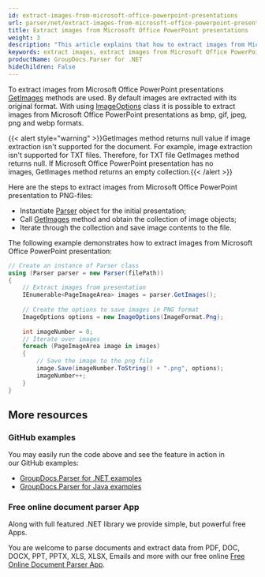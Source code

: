 ```yaml
---
id: extract-images-from-microsoft-office-powerpoint-presentations
url: parser/net/extract-images-from-microsoft-office-powerpoint-presentations
title: Extract images from Microsoft Office PowerPoint presentations
weight: 3
description: "This article explains that how to extract images from Microsoft Office PowerPoint(.ppt, .pptx) presentations"
keywords: extract images, extract images from Microsoft Office PowerPoint,.ppt, .pptx
productName: GroupDocs.Parser for .NET
hideChildren: False
---
```

To extract images from Microsoft Office PowerPoint presentations [GetImages](https://reference.groupdocs.com/net/parser/groupdocs.parser/parser/methods/getimages) methods are used. By default images are extracted with its original format. With using [ImageOptions](https://reference.groupdocs.com/net/parser/groupdocs.parser.options/imageoptions) class it is possible to extract images from Microsoft Office PowerPoint presentations as bmp, gif, jpeg, png and webp formats.

{{< alert style="warning" >}}GetImages method returns null value if image extraction isn't supported for the document. For example, image extraction isn't supported for TXT files. Therefore, for TXT file GetImages method returns null. If Microsoft Office PowerPoint presentation has no images, GetImages method returns an empty collection.{{< /alert >}}

Here are the steps to extract images from Microsoft Office PowerPoint presentation to PNG-files:

*   Instantiate [Parser](https://reference.groupdocs.com/net/parser/groupdocs.parser/parser) object for the initial presentation;
*   Call [GetImages](https://reference.groupdocs.com/net/parser/groupdocs.parser/parser/methods/getimages) method and obtain the collection of image objects;
*   Iterate through the collection and save image contents to the file.

The following example demonstrates how to extract images from Microsoft Office PowerPoint presentation:

```csharp
// Create an instance of Parser class
using (Parser parser = new Parser(filePath))
{
    // Extract images from presentation
    IEnumerable<PageImageArea> images = parser.GetImages();
  
    // Create the options to save images in PNG format
    ImageOptions options = new ImageOptions(ImageFormat.Png);
  
    int imageNumber = 0;
    // Iterate over images
    foreach (PageImageArea image in images)
    {
        // Save the image to the png file
        image.Save(imageNumber.ToString() + ".png", options);
        imageNumber++;
    }
}
```

## More resources

### GitHub examples

You may easily run the code above and see the feature in action in our GitHub examples:

*   [GroupDocs.Parser for .NET examples](https://github.com/groupdocs-parser/GroupDocs.Parser-for-.NET)    
*   [GroupDocs.Parser for Java examples](https://github.com/groupdocs-parser/GroupDocs.Parser-for-Java)    

### Free online document parser App

Along with full featured .NET library we provide simple, but powerful free Apps.

You are welcome to parse documents and extract data from PDF, DOC, DOCX, PPT, PPTX, XLS, XLSX, Emails and more with our free online [Free Online Document Parser App](https://products.groupdocs.app/parser).